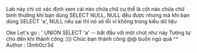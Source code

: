 Lab này chỉ có xác định xem cái nào chứa chữ cụ thể là cột nào chứa chữ bình thường khi bạn dùng SELECT NULL, NULL đều được nhưng mà khi bạn dùng
 SELECT 'a', NULL nếu sai thì nó sẽ lỗi vì không trùng kiểu dữ liệu

 Oke Let's go : 
 ' UNION SELECT 'a' -- bắt đầu với một chút như này
 Tương tự cho đến khi thành công :)))
  Chúc bạn thành công @@ buồn ngủ quá ^^
  Author : l3mh0cr3d